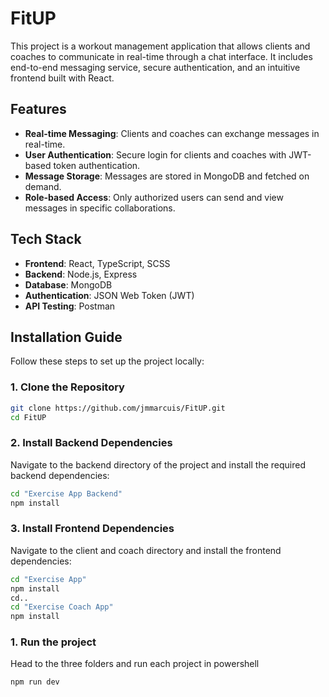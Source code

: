 # FitUP

This project is a workout management application that allows clients and coaches to communicate in real-time through a chat interface. It includes end-to-end messaging service, secure authentication, and an intuitive frontend built with React.

## Features

- **Real-time Messaging**: Clients and coaches can exchange messages in real-time.
- **User Authentication**: Secure login for clients and coaches with JWT-based token authentication.
- **Message Storage**: Messages are stored in MongoDB and fetched on demand.
- **Role-based Access**: Only authorized users can send and view messages in specific collaborations.

## Tech Stack

- **Frontend**: React, TypeScript, SCSS
- **Backend**: Node.js, Express
- **Database**: MongoDB
- **Authentication**: JSON Web Token (JWT)
- **API Testing**: Postman

## Installation Guide

Follow these steps to set up the project locally:

### 1. Clone the Repository

```bash
git clone https://github.com/jmmarcuis/FitUP.git
cd FitUP
```
### 2. Install Backend Dependencies
Navigate to the backend directory of the project and install the required backend dependencies:

```bash
cd "Exercise App Backend"
npm install
```

### 3. Install Frontend Dependencies
Navigate to the client and coach directory and install the frontend dependencies:

```bash
cd "Exercise App"
npm install
cd..
cd "Exercise Coach App"
npm install 
```

### 1. Run the project
Head to the three folders and run each project in powershell

```bash
npm run dev
```



